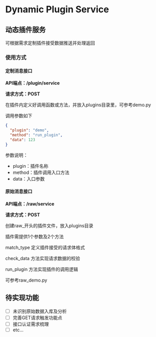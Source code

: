 # Dynamic Plugin Service

## 动态插件服务

可根据需求定制插件接受数据推送并处理返回

### 使用方式

#### 定制消息接口

**API端点：/plugin/service**

**请求方式：POST**

在插件内定义好调用函数或方法，并放入plugins目录里，可参考demo.py

调用参数如下

```json
{
  "plugin": "demo",
  "method": "run_plugin",
  "data": 123
}
```

参数说明：

- plugin：插件名称
- method：插件调用入口方法
- data：入口参数

#### 原始消息接口

**API端点：/raw/service**

**请求方式：POST**

创建raw_开头的插件文件，放入plugins目录

插件需提供1个参数及2个方法

match_type 定义插件接受的请求体格式

check_data 方法实现请求数据的校验

run_plugin 方法实现插件的调用逻辑

可参考raw_demo.py

## 待实现功能

- [ ] 未识别原始数据入库及分析
- [ ] 完善GET请求触发功能点
- [ ] 接口认证需求梳理
- [ ] etc...
